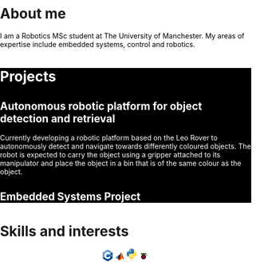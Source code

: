<html>
<head>
<meta name="viewport" content="width=device-width, initial-scale=1">
  <style>
    .container{
      text-align:center;
    }
    .the_image{
      margin:5px 20px; padding:5px; border: 1px solid white;
    }
    body, html{
      background-color: white;
      margin: 0; padding: 0;
    }
    .myDiv{
      background-color: black; color: white;
    }
  </style>
</head>
  
<body>
  <h1>About me</h1>
  <p style="color:black;">I am a Robotics MSc student at The University of Manchester. My areas of expertise include embedded systems, control and robotics.</p>

  <div class="myDiv">
    <h1>Projects</h1>
    <!-- <p style="font-size:120%;"><b>Autonomous robotic platform for object detection and retrieval</b></p> -->
    <h2><b>Autonomous robotic platform for object detection and retrieval</b></h2>
    <p>Currently developing a robotic platform based on the Leo Rover to autonomously detect and navigate towards differently coloured objects. The robot is expected to carry the object using a gripper attached to its manipulator and place the object in a bin that is of the same colour as the object.</p>
    <h2>Embedded Systems Project</h2>
    
  </div>
  
<h1>Skills and interests</h1>
<div class="container">
  <img src="cpp_logo.png" style="width:20px; height:auto">
  <img src="matlab_logo.png" style="width:20px; height:auto">
  <img src="python-logo-only.png" style="width:20px; height:auto">
  <img src="Raspberry-Pi-Symbol.png" style="width:20px; height:auto">
</div>




</body>

</html>
